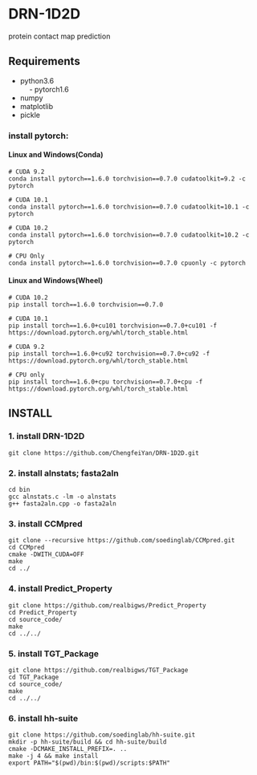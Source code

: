 # DRN-1D2D
protein contact map prediction

## Requirements
- python3.6  
&emsp; - pytorch1.6
 - numpy
 - matplotlib
 - pickle

### install pytorch:
#### Linux and Windows(Conda)
    # CUDA 9.2
    conda install pytorch==1.6.0 torchvision==0.7.0 cudatoolkit=9.2 -c pytorch

    # CUDA 10.1
    conda install pytorch==1.6.0 torchvision==0.7.0 cudatoolkit=10.1 -c pytorch

    # CUDA 10.2
    conda install pytorch==1.6.0 torchvision==0.7.0 cudatoolkit=10.2 -c pytorch

    # CPU Only
    conda install pytorch==1.6.0 torchvision==0.7.0 cpuonly -c pytorch
#### Linux and Windows(Wheel)
    # CUDA 10.2
    pip install torch==1.6.0 torchvision==0.7.0

    # CUDA 10.1
    pip install torch==1.6.0+cu101 torchvision==0.7.0+cu101 -f https://download.pytorch.org/whl/torch_stable.html

    # CUDA 9.2
    pip install torch==1.6.0+cu92 torchvision==0.7.0+cu92 -f https://download.pytorch.org/whl/torch_stable.html

    # CPU only
    pip install torch==1.6.0+cpu torchvision==0.7.0+cpu -f https://download.pytorch.org/whl/torch_stable.html
## INSTALL

### 1. install DRN-1D2D
    git clone https://github.com/ChengfeiYan/DRN-1D2D.git

### 2. install alnstats; fasta2aln
    cd bin
    gcc alnstats.c -lm -o alnstats
    g++ fasta2aln.cpp -o fasta2aln

### 3. install CCMpred
    git clone --recursive https://github.com/soedinglab/CCMpred.git
    cd CCMpred
    cmake -DWITH_CUDA=OFF
    make
    cd ../

### 4. install Predict_Property
    git clone https://github.com/realbigws/Predict_Property
    cd Predict_Property
    cd source_code/
    make
    cd ../../

### 5. install TGT_Package
    git clone https://github.com/realbigws/TGT_Package
    cd TGT_Package
    cd source_code/
    make
    cd ../../

### 6. install hh-suite
    git clone https://github.com/soedinglab/hh-suite.git
    mkdir -p hh-suite/build && cd hh-suite/build
    cmake -DCMAKE_INSTALL_PREFIX=. ..
    make -j 4 && make install
    export PATH="$(pwd)/bin:$(pwd)/scripts:$PATH"

